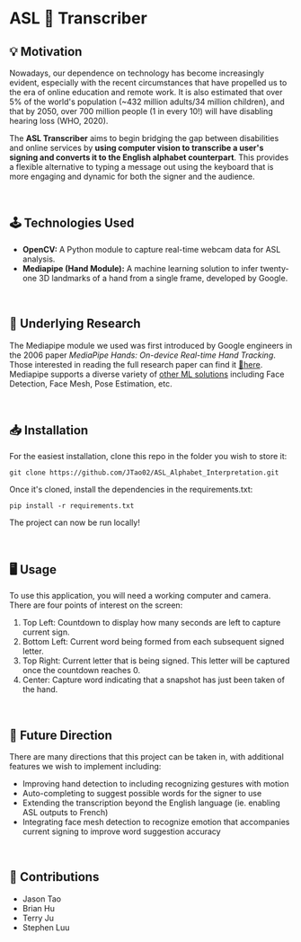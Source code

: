 # ASL 🤟 Transcriber

## 💡 Motivation

Nowadays, our dependence on technology has become increasingly evident, especially with the recent circumstances that have propelled us to the era of online education and remote work. It is also estimated that over 5% of the world's population (~432 million adults/34 million children), and that by 2050, over 700 million people (1 in every 10!) will have disabling hearing loss (WHO, 2020).

The **ASL Transcriber** aims to begin bridging the gap between disabilities and online services by **using computer vision to transcribe a user's signing and converts it to the English alphabet counterpart**. This provides a flexible alternative to typing a message out using the keyboard that is more engaging and dynamic for both the signer and the audience.

<br>

## 🕹️ Technologies Used

- **OpenCV:** A Python module to capture real-time webcam data for ASL analysis.
- **Mediapipe (Hand Module):** A machine learning solution to infer twenty-one 3D landmarks of a hand from a single frame, developed by Google.

<br>

## 🔬 Underlying Research

The Mediapipe module we used was first introduced by Google engineers in the 2006 paper _MediaPipe Hands: On-device Real-time Hand Tracking_. Those interested in reading the full research paper can find it [🔗here](https://arxiv.org/pdf/2006.10214.pdf). Mediapipe supports a diverse variety of [other ML solutions](https://google.github.io/mediapipe/) including Face Detection, Face Mesh, Pose Estimation, etc.

<br>

## 📥 Installation

For the easiest installation, clone this repo in the folder you wish to store it:

```
git clone https://github.com/JTao02/ASL_Alphabet_Interpretation.git
```

Once it's cloned, install the dependencies in the requirements.txt:

```
pip install -r requirements.txt
```

The project can now be run locally!

<br>

## 🖥️ Usage

To use this application, you will need a working computer and camera. There are four points of interest on the screen:

1. Top Left: Countdown to display how many seconds are left to capture current sign.
2. Bottom Left: Current word being formed from each subsequent signed letter.
3. Top Right: Current letter that is being signed. This letter will be captured once the countdown reaches 0.
4. Center: Capture word indicating that a snapshot has just been taken of the hand.

<br>

## 🔮 Future Direction

There are many directions that this project can be taken in, with additional features we wish to implement including:

- Improving hand detection to including recognizing gestures with motion
- Auto-completing to suggest possible words for the signer to use
- Extending the transcription beyond the English language (ie. enabling ASL outputs to French)
- Integrating face mesh detection to recognize emotion that accompanies current signing to improve word suggestion accuracy

<br>

## 🎉 Contributions

- Jason Tao
- Brian Hu
- Terry Ju
- Stephen Luu

